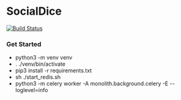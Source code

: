 # SocialDice
[![Build Status](https://travis-ci.org/SWE-AGGERS/SocialDice.svg?branch=reactions)](https://travis-ci.org/SWE-AGGERS/SocialDice)
### Get Started
* python3 -m venv venv
* . ./venv/bin/activate
* pip3 install -r requirements.txt
* sh ./start_redis.sh
* python3 -m celery worker -A monolith.background.celery -E --loglevel=info

